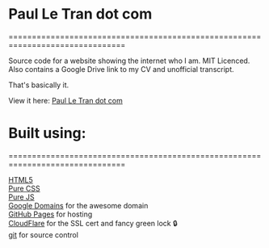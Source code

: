 # Paul Le Tran dot com
===============================================================================

Source code for a website showing the internet who I am. MIT Licenced. Also contains a Google Drive link to my CV and unofficial transcript.

That's basically it.

View it here: [Paul Le Tran dot com](https://paulletran.com/)

# Built using:
===============================================================================

[HTML5](https://developers.google.com/web/)  
[Pure CSS](https://www.w3.org/Style/CSS/Overview.en.html)  
[Pure JS](https://developer.mozilla.org/en-US/docs/Web/JavaScript)  
[Google Domains](https://domains.google/) for the awesome domain  
[GitHub Pages](https://pages.github.com/) for hosting  
[CloudFlare](https://www.cloudflare.com/) for the SSL cert and fancy green lock :lock:  
[git](https://git-scm.com/) for source control
